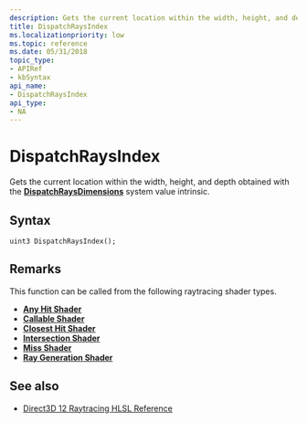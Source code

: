 ```yaml
---
description: Gets the current location within the width, height, and depth obtained with the [**DispatchRaysDimensions**](dispatchraysdimensions.md) system value intrinsic.
title: DispatchRaysIndex
ms.localizationpriority: low
ms.topic: reference
ms.date: 05/31/2018
topic_type: 
- APIRef
- kbSyntax
api_name: 
- DispatchRaysIndex
api_type: 
- NA
---
```


# DispatchRaysIndex

Gets the current location within the width, height, and depth obtained with the [**DispatchRaysDimensions**](dispatchraysdimensions.md) system value intrinsic.

## Syntax

```syntax
uint3 DispatchRaysIndex();
```

## Remarks

This function can be called from the following raytracing shader types.

* [**Any Hit Shader**](any-hit-shader.md)
* [**Callable Shader**](callable-shader.md)
* [**Closest Hit Shader**](closest-hit-shader.md)
* [**Intersection Shader**](intersection-shader.md)
* [**Miss Shader**](miss-shader.md)
* [**Ray Generation Shader**](ray-generation-shader.md)

## See also

* [Direct3D 12 Raytracing HLSL Reference](direct3d-12-raytracing-hlsl-reference.md)

